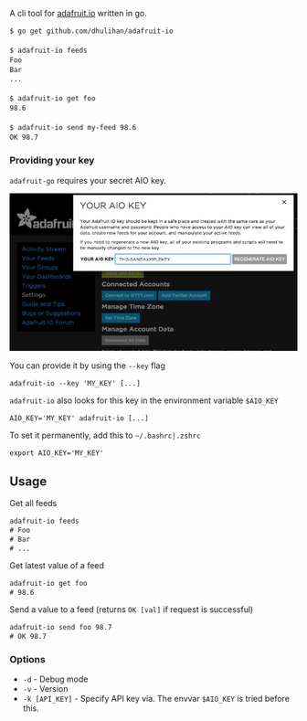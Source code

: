 A cli tool for [adafruit.io](https://adafruit.io) written in go.

```sh
$ go get github.com/dhulihan/adafruit-io

$ adafruit-io feeds
Foo
Bar
...

$ adafruit-io get foo
98.6

$ adafruit-io send my-feed 98.6
OK 98.7 	
```

### Providing your key

`adafruit-go` requires your secret AIO key. 

![](key.jpg)

You can provide it by using the `--key` flag

	adafruit-io --key 'MY_KEY' [...]

`adafruit-io` also looks for this key in the environment variable `$AIO_KEY`

	AIO_KEY='MY_KEY' adafruit-io [...]

To set it permanently, add this to `~/.bashrc|.zshrc`

	export AIO_KEY='MY_KEY'

## Usage

Get all feeds

	adafruit-io feeds
	# Foo
	# Bar
	# ...

Get latest value of a feed

	adafruit-io get foo
	# 98.6

Send a value to a feed (returns `OK [val]` if request is successful)

	adafruit-io send foo 98.7
	# OK 98.7 	

### Options

* `-d` - Debug mode
* `-v` - Version 
* `-k [API_KEY]` - Specify API key via. The envvar `$AIO_KEY` is tried before this.